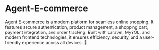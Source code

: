 # Agent-E-commerce
Agent E-commerce is a modern platform for seamless online shopping. It features secure authentication, product management, a shopping cart, payment integration, and order tracking. Built with Laravel, MySQL, and modern frontend technologies, it ensures efficiency, security, and a user-friendly experience across all devices. 🚀
